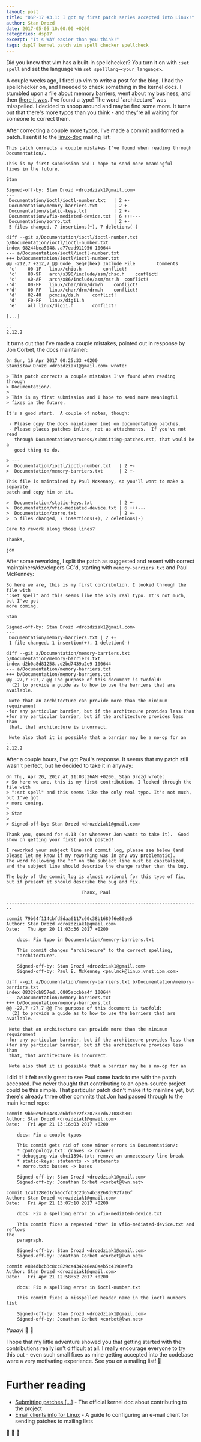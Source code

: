 ```yaml
---
layout: post
title: "DSP-17 #3.1: I got my first patch series accepted into Linux!"
author: Stan Drozd
date: 2017-05-05 10:00:00 +0200
categories: dsp17
excerpt: "It's WAY easier than you think!"
tags: dsp17 kernel patch vim spell checker spellcheck
---
```


Did you know that vim has a built-in spellchecker? You turn it on with `:set
spell` and set the language via `set spelllang=<your_language>`.

A couple weeks ago, I fired up vim to write a post for the blog. I had the
spellchecker on, and I needed to check something in the kernel docs. I stumbled
upon a file about memory barriers, went about my business, and then [there it
was][memory-barriers]. I've found a typo! The word "architecture" was
misspelled. I decided to snoop around and maybe find some more. It turns out
that there's more typos than you think - and they're all waiting for someone to
correct them.

After correcting a couple more typos, I've made a commit and formed a patch. I
sent it to the [linux-doc][linux-doc] mailing list:
```plain
This patch corrects a couple mistakes I've found when reading through
Documentation/.

This is my first submission and I hope to send more meaningful
fixes in the future.

Stan

Signed-off-by: Stan Drozd <drozdziak1@gmail.com>
---
 Documentation/ioctl/ioctl-number.txt   | 2 +-
 Documentation/memory-barriers.txt      | 2 +-
 Documentation/static-keys.txt          | 2 +-
 Documentation/vfio-mediated-device.txt | 6 +++---
 Documentation/zorro.txt                | 2 +-
 5 files changed, 7 insertions(+), 7 deletions(-)

diff --git a/Documentation/ioctl/ioctl-number.txt b/Documentation/ioctl/ioctl-number.txt
index 08244bea5048..a77ead911956 100644
--- a/Documentation/ioctl/ioctl-number.txt
+++ b/Documentation/ioctl/ioctl-number.txt
@@ -212,7 +212,7 @@ Code  Seq#(hex)	Include File		Comments
 'c'	00-1F	linux/chio.h		conflict!
 'c'	80-9F	arch/s390/include/asm/chsc.h	conflict!
 'c'	A0-AF   arch/x86/include/asm/msr.h	conflict!
-'d'	00-FF	linux/char/drm/drm/h	conflict!
+'d'	00-FF	linux/char/drm/drm.h	conflict!
 'd'	02-40	pcmcia/ds.h		conflict!
 'd'	F0-FF	linux/digi1.h
 'e'	all	linux/digi1.h		conflict!

[...]

--
2.12.2

```

It turns out that I've made a couple mistakes, pointed out in response by Jon
Corbet, the docs maintainer:
```plain
On Sun, 16 Apr 2017 00:25:33 +0200
Stanisław Drozd <drozdziak1@gmail.com> wrote:

> This patch corrects a couple mistakes I've found when reading through
> Documentation/.
> 
> This is my first submission and I hope to send more meaningful
> fixes in the future.

It's a good start.  A couple of notes, though:

 - Please copy the docs maintainer (me) on documentation patches.
 - Please places patches inline, not as attachments.  If you've not read
   through Documentation/process/submitting-patches.rst, that would be a
   good thing to do.

> ---
>  Documentation/ioctl/ioctl-number.txt   | 2 +-
>  Documentation/memory-barriers.txt      | 2 +-

This file is maintained by Paul McKenney, so you'll want to make a separate
patch and copy him on it.

>  Documentation/static-keys.txt          | 2 +-
>  Documentation/vfio-mediated-device.txt | 6 +++---
>  Documentation/zorro.txt                | 2 +-
>  5 files changed, 7 insertions(+), 7 deletions(-)

Care to rework along those lines?

Thanks,

jon
```

After some reworking, I split the patch as suggested and resent with correct
maintainers/developers CC'd, starting with `memory-barriers.txt` and Paul
McKenney:

```plain
So here we are, this is my first contribution. I looked through the file with
":set spell" and this seems like the only real typo. It's not much, but I've got
more coming.

Stan

Signed-off-by: Stan Drozd <drozdziak1@gmail.com>
---
 Documentation/memory-barriers.txt | 2 +-
 1 file changed, 1 insertion(+), 1 deletion(-)

diff --git a/Documentation/memory-barriers.txt
b/Documentation/memory-barriers.txt
index d2b0a8d81258..d2bd7439a2e9 100644
--- a/Documentation/memory-barriers.txt
+++ b/Documentation/memory-barriers.txt
@@ -27,7 +27,7 @@ The purpose of this document is twofold:
  (2) to provide a guide as to how to use the barriers that are available.
 
 Note that an architecture can provide more than the minimum requirement
-for any particular barrier, but if the architecure provides less than
+for any particular barrier, but if the architecture provides less than
 that, that architecture is incorrect.
 
 Note also that it is possible that a barrier may be a no-op for an
-- 
2.12.2

```

After a couple hours, I've got Paul's response. It seems that my patch still
wasn't perfect, but he decided to take it in anyway:
```plain
On Thu, Apr 20, 2017 at 11:03:36AM +0200, Stan Drozd wrote:
> So here we are, this is my first contribution. I looked through the file with
> ":set spell" and this seems like the only real typo. It's not much, but I've got
> more coming.
> 
> Stan
> 
> Signed-off-by: Stan Drozd <drozdziak1@gmail.com>

Thank you, queued for 4.13 (or whenever Jon wants to take it).  Good
show on getting your first patch posted!

I reworked your subject line and commit log, please see below (and
please let me know if my reworking was in any way problematic).
The word following the ":" on the subject line must be capitalized,
and the subject line should describe the change rather than the bug.

The body of the commit log is almost optional for this type of fix,
but if present it should describe the bug and fix.

							Thanx, Paul

------------------------------------------------------------------------

commit 79b64f114cbfd5daa6117c60c38b1689f6e80ee5
Author: Stan Drozd <drozdziak1@gmail.com>
Date:   Thu Apr 20 11:03:36 2017 +0200

    docs: Fix typo in Documentation/memory-barriers.txt
    
    This commit changes "architecure" to the correct spelling,
    "architecture".
    
    Signed-off-by: Stan Drozd <drozdziak1@gmail.com>
    Signed-off-by: Paul E. McKenney <paulmck@linux.vnet.ibm.com>

diff --git a/Documentation/memory-barriers.txt b/Documentation/memory-barriers.txt
index 08329cb857ed..6805accbba4f 100644
--- a/Documentation/memory-barriers.txt
+++ b/Documentation/memory-barriers.txt
@@ -27,7 +27,7 @@ The purpose of this document is twofold:
  (2) to provide a guide as to how to use the barriers that are available.
 
 Note that an architecture can provide more than the minimum requirement
-for any particular barrier, but if the architecure provides less than
+for any particular barrier, but if the architecture provides less than
 that, that architecture is incorrect.
 
 Note also that it is possible that a barrier may be a no-op for an

```

I did it! It felt really great to see Paul come back to me with the patch
accepted. I've never thought that contributing to an open-source project could
be this simple. That particular patch didn't make it to mainline yet, but
there's already three other commits that Jon had passed through to the main
kernel repo:
```plain
commit 9bb0e9cb04c82d6bf0e72f3207307d621083b801
Author: Stan Drozd <drozdziak1@gmail.com>
Date:   Fri Apr 21 13:16:03 2017 +0200

    docs: Fix a couple typos

    This commit gets rid of some minor errors in Documentation/:
    * cputopology.txt: drawes -> drawers
    * debugging-via-ohci1394.txt: remove an unnecessary line break
    * static-keys: statemnts -> statements
    * zorro.txt: busses -> buses

    Signed-off-by: Stan Drozd <drozdziak1@gmail.com>
    Signed-off-by: Jonathan Corbet <corbet@lwn.net>

commit 1c4f128ed1cbadcfcb3c2d654b39268d592f716f
Author: Stan Drozd <drozdziak1@gmail.com>
Date:   Fri Apr 21 13:07:10 2017 +0200

    docs: Fix a spelling error in vfio-mediated-device.txt

    This commit fixes a repeated "the" in vfio-mediated-device.txt and reflows
the
    paragraph.

    Signed-off-by: Stan Drozd <drozdziak1@gmail.com>
    Signed-off-by: Jonathan Corbet <corbet@lwn.net>

commit e884dbcb3c8cc829ca434248ea0aeb5c4198eef3
Author: Stan Drozd <drozdziak1@gmail.com>
Date:   Fri Apr 21 12:58:52 2017 +0200

    docs: Fix a spelling error in ioctl-number.txt

    This commit fixes a misspelled header name in the ioctl numbers list

    Signed-off-by: Stan Drozd <drozdziak1@gmail.com>
    Signed-off-by: Jonathan Corbet <corbet@lwn.net>
```
_Yaaay!_ :champagne: :confetti_ball:

I hope that my little adventure showed you that getting started with the
contributions really isn't difficult at all. I really encourage everyone to try
this out - even such small fixes as mine getting accepted into the codebase were
a very motivating experience. See you on a mailing list! :slightly_smiling_face:

# Further reading
* [Submitting patches \[...\]][submitting-patches] - The official kernel doc
  about contributing to the project
* [Email clients info for Linux][mail-clients] - A guide to configuring an
  e-mail client for sending patches to mailing lists

:champagne: :champagne: :champagne:

[linux-doc]:mailto:linux-doc@vger.kernel.org
[mail-clients]:https://www.kernel.org/doc/html/latest/process/email-clients.html
[memory-barriers]:http://lxr.free-electrons.com/source/Documentation/memory-barriers.txt?v=4.10#L30
[submitting-patches]:https://www.kernel.org/doc/html/latest/process/submitting-patches.html
